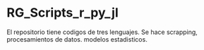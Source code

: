 # RG_Scripts_r_py_jl
El repositorio tiene codigos de tres lenguajes. Se hace scrapping, procesamientos de datos. modelos estadisticos.

